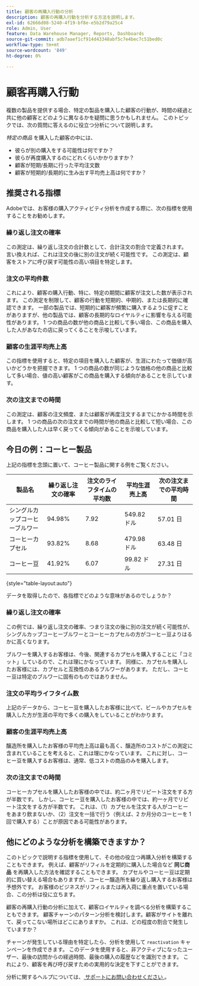 ```yaml
---
title: 顧客の再購入行動の分析
description: 顧客の再購入行動を分析する方法を説明します。
exl-id: 62666d08-5240-4f19-bf8e-e5b2d79a25c4
role: Admin, User
feature: Data Warehouse Manager, Reports, Dashboards
source-git-commit: adb7aaef1cf914d43348abf5c7e4bec7c51bed0c
workflow-type: tm+mt
source-wordcount: '849'
ht-degree: 0%

---
```


# 顧客再購入行動

複数の製品を提供する場合、特定の製品を購入した顧客の行動が、時間の経過と共に他の顧客とどのように異なるかを疑問に思うかもしれません。 このトピックでは、次の質問に答えるのに役立つ分析について説明します。

*特定の商品* を購入した顧客の中には、

* 彼らが別の購入をする可能性は何ですか？
* 彼らが再度購入するのにどれくらいかかりますか？
* 顧客が短期/長期に行った平均注文数
* 顧客が短期的/長期的に生み出す平均売上高は何ですか？

## 推奨される指標

Adobeでは、お客様の購入アクティビティ分析を作成する際に、次の指標を使用することをお勧めします。

### 繰り返し注文の確率

この測定は、繰り返し注文の合計数として、合計注文の割合で定義されます。 言い換えれば、これは注文の後に別の注文が続く可能性です。 この測定は、顧客をストアに呼び戻す可能性の高い項目を特定します。

### 注文の平均件数

これにより、顧客の購入行動、特に、特定の期間に顧客が注文した数が表示されます。 この測定を制限して、顧客の行動を短期的、中期的、または長期的に確認できます。 一部の製品では、短期的に顧客が頻繁に購入するように促すことがありますが、他の製品では、顧客の長期的なロイヤルティに影響を与える可能性があります。 1 つの商品の数が他の商品と比較して多い場合、この商品を購入した人があなたの店に戻ってくることを示唆しています。

### 顧客の生涯平均売上高

この指標を使用すると、特定の項目を購入した顧客が、生涯にわたって価値が高いかどうかを把握できます。 1 つの商品の数が同じような価格の他の商品と比較して多い場合、値の高い顧客がこの商品を購入する傾向があることを示しています。

### 次の注文までの時間

この測定は、顧客の注文頻度、または顧客が再度注文するまでにかかる時間を示します。 1 つの商品の次の注文までの時間が他の商品と比較して短い場合、この商品を購入した人は早く戻ってくる傾向があることを示唆しています。

## 今日の例：コーヒー製品

上記の指標を念頭に置いて、コーヒー製品に関する例をご覧ください。

| **製品名** | **繰り返し注文の確率** | **注文のライフタイムの平均数** | **平均生涯売上高** | **次の注文までの平均時間** |
|-----|-----|-----|-----|-----|
| シングルカップコーヒーブルワー | 94.98% | 7.92 | 549.82 ドル | 57.01 日 |
| コーヒーカプセル | 93.82% | 8.68 | 479.98 ドル | 63.48 日 |
| コーヒー豆 | 41.92% | 6.07 | 99.82 ドル | 27.31 日 |

{style="table-layout:auto"}

データを取得したので、各指標でどのような意味があるのでしょうか？

### 繰り返し注文の確率

この例では、繰り返し注文の確率、つまり注文の後に別の注文が続く可能性が、シングルカップコーヒーブルワーとコーヒーカプセルの方がコーヒー豆よりはるかに高くなります。

ブルワーを購入するお客様は、今後、関連するカプセルを購入することに「コミット」しているので、これは理にかなっています。 同様に、カプセルを購入したお客様には、カプセルと互換性のあるブルワーがあります。 ただし、コーヒー豆は特定のブルワーに固有のものではありません。

### 注文の平均ライフタイム数

上記のデータから、コーヒー豆を購入したお客様に比べて、ビールやカプセルを購入した方が生涯の平均で多くの購入をしていることがわかります。

### 顧客の生涯平均売上高

醸造所を購入したお客様の平均売上高は最も高く、醸造所のコストがこの測定に含まれていることを考えると、これは理にかなっています。 これに対し、コーヒー豆を購入するお客様は、通常、低コストの商品のみを購入します。

### 次の注文までの時間

コーヒーカプセルを購入したお客様の中では、約二ヶ月でリピート注文をする方が半数です。 しかし、コーヒー豆を購入したお客様の中では、約一ヶ月でリピート注文をする方が半数です。 これは、（1）カプセルを注文する人がコーヒーをあまり飲まないか、（2）注文を一括で行う（例えば、2 か月分のコーヒーを 1 回で購入する）ことが原因である可能性があります。

## 他にどのような分析を構築できますか？

このトピックで説明する指標を使用して、その他の役立つ再購入分析を構築することもできます。 例えば、顧客がリフィルを定期的に購入した場合など **同じ商品** を再購入した方法を確認することもできます。 カプセルやコーヒー豆は定期的に買い替える場合もありますが、コーヒー醸造所を繰り返し購入するお客様は予想外です。 お客様のビジネスがリフィルまたは再入荷に重点を置いている場合、この分析は役に立ちます。

顧客の再購入行動の分析に加えて、顧客ロイヤルティを調べる分析を構築することもできます。 顧客チャーンのパターン分析を検討します。顧客がサイトを離れて、戻ってこない場所はどこにありますか。 これは、どの程度の割合で発生していますか？

チャーンが発生している理由を特定したら、分析を使用して `reactivation` キャンペーンを作成できます。 このデータを使用すると、非アクティブになったユーザー、最後の訪問からの経過時間、最後の購入の履歴などを識別できます。 これにより、顧客を再び呼び戻すための実用的な決定を下すことができます。

分析に関するヘルプについては、[ サポートにお問い合わせください ](https://experienceleague.adobe.com/docs/commerce-knowledge-base/kb/troubleshooting/miscellaneous/mbi-service-policies.html?lang=ja)。
